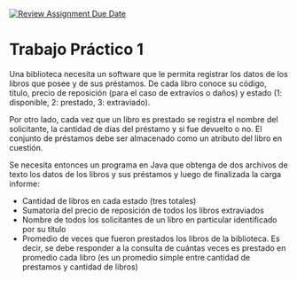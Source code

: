 [![Review Assignment Due Date](https://classroom.github.com/assets/deadline-readme-button-24ddc0f5d75046c5622901739e7c5dd533143b0c8e959d652212380cedb1ea36.svg)](https://classroom.github.com/a/354-Scis)
# Trabajo Práctico 1
Una biblioteca necesita un software que le permita registrar los datos de los libros que posee y de sus préstamos. De cada libro conoce su código, título, precio de reposición (para el caso de extravíos o daños) y estado (1: disponible, 2: prestado, 3: extraviado).

Por otro lado, cada vez que un libro es prestado se registra el nombre del solicitante, la cantidad de días del préstamo y si fue devuelto o no. El conjunto de préstamos debe ser almacenado como un atributo del libro en cuestión.
	
Se necesita entonces un programa en Java que obtenga de dos archivos de texto los datos de los libros y sus préstamos y luego de finalizada la carga informe:
* Cantidad de libros en cada estado (tres totales)
* Sumatoria del precio de reposición de todos los libros extraviados
* Nombre de todos los solicitantes de un libro en particular identificado por su título
* Promedio de veces que fueron prestados los libros de la biblioteca. Es decir, se debe responder a la consulta de cuántas veces es prestado en promedio cada libro (es un promedio simple entre cantidad de prestamos y cantidad de libros)

